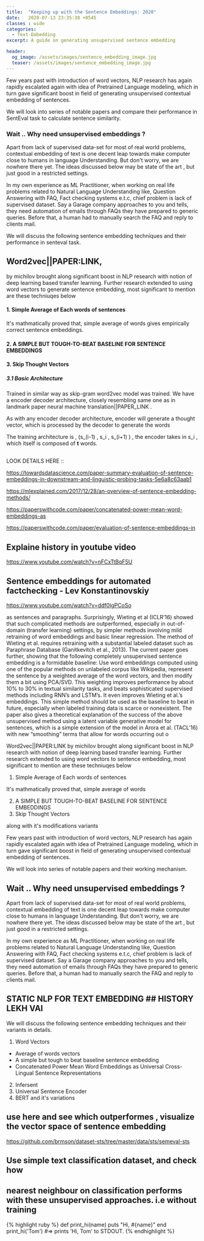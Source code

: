 ```yaml
---
title:  "Keeping up with the Sentence Embeddings: 2020"
date:   2020-07-13 23:35:38 +0545
classes : wide
categories:
  - Text-Embedding
excerpt: A guide on generating unsupervised sentence embedding

header:
  og_image: /assets/images/sentence_embedding_image.jpg
  teaser: /assets/images/sentence_embedding_image.jpg
---
```




Few years past with introduction of word vectors, NLP research has again rapidly escalated again with idea of Pretrained Language modeling, which in turn gave significant boost in field of generating unsupervised contextual embedding of sentences.

We will look into series of notable papers and compare their performance in SentEval task to calculate sentence similarity.

### Wait .. Why need unsupervised embeddings ?

Apart from lack of supervised data-set for most of real world problems,  contextual embedding of text is one decent leap towards make computer close to humans in language Understanding. But don't worry, we are nowhere there yet. The ideas discussed below may be state of the art , but just good in a restricted settings.

In my own experience as ML Practitioner, when working on real life problems related to Natural Language Understanding like, Question Answering with FAQ, Fact checking systems e.t.c,  chief problem is lack of supervised dataset. Say a Garage company approaches to you and tells, they need automation of emails through FAQs they have prepared to generic queries. Before that, a human had to manually search the FAQ and reply to clients mail.


We will discuss the following sentence embedding techniques and their performance in senteval task.


## Word2vec||PAPER:LINK,
 by michilov brought along significant boost in NLP research with notion of deep learning based transfer learning.  Further research extended to using word vectors to generate sentence embedding, most significant to mention are these  techniuqes below

#### 1. Simple Average of Each words of sentences

It's mathmatically proved that, simple average of words gives empirically correct sentence embeddings.

#### 2. A SIMPLE BUT TOUGH-TO-BEAT BASELINE FOR SENTENCE EMBEDDINGS


#### 3. Skip Thought Vectors

##### 3.1 Basic Architecture
Trained in similar way as skip-gram word2vec model was trained. We have a encoder decoder architecture, closely resembling same one as in landmark paper neural machine translation||PAPER_LINK .

As with any encoder decoder architecture, encoder will generate a thought vector, which is processed by the decoder to generate the words


The training architecture is , (s_(i-1) , s_i , s_(i+1)  ) , the encoder takes in s_i , which itself is composed of **t** words.



##


LOOK DETAILS HERE ::

https://towardsdatascience.com/paper-summary-evaluation-of-sentence-embeddings-in-downstream-and-linguistic-probing-tasks-5e6a8c63aab1

https://mlexplained.com/2017/12/28/an-overview-of-sentence-embedding-methods/

https://paperswithcode.com/paper/concatenated-power-mean-word-embeddings-as

https://paperswithcode.com/paper/evaluation-of-sentence-embeddings-in


## Explaine history in youtube video
https://www.youtube.com/watch?v=nFCxTtBqF5U

## Sentence embeddings for automated factchecking - Lev Konstantinovskiy
https://www.youtube.com/watch?v=ddf0lgPCoSo




as sentences and paragraphs. Surprisingly, Wieting et al (ICLR’16) showed that
such complicated methods are outperformed, especially in out-of-domain (transfer
learning) settings, by simpler methods involving mild retraining of word embeddings and basic linear regression. The method of Wieting et al. requires retraining
with a substantial labeled dataset such as Paraphrase Database (Ganitkevitch et
al., 2013).
The current paper goes further, showing that the following completely unsupervised sentence embedding is a formidable baseline: Use word embeddings computed using one of the popular methods on unlabeled corpus like Wikipedia, represent the sentence by a weighted average of the word vectors, and then modify
them a bit using PCA/SVD. This weighting improves performance by about 10%
to 30% in textual similarity tasks, and beats sophisticated supervised methods including RNN’s and LSTM’s. It even improves Wieting et al.’s embeddings. This
simple method should be used as the baseline to beat in future, especially when
labeled training data is scarce or nonexistent.
The paper also gives a theoretical explanation of the success of the above unsupervised method using a latent variable generative model for sentences, which is
a simple extension of the model in Arora et al. (TACL’16) with new “smoothing”
terms that allow for words occurring out o


Word2vec||PAPER:LINK by michilov brought along significant boost in NLP research with notion of deep learning based transfer learning.  Further research extended to using word vectors to sentence embedding, most significant to mention are these  techniuqes below

1. Simple Average of Each words of sentences

It's mathmatically proved that, simple average of words

2. A SIMPLE BUT TOUGH-TO-BEAT BASELINE FOR SENTENCE EMBEDDINGS
3. Skip Thought Vectors

along with it's modifications variants


Few years past with introduction of word vectors, NLP research has again rapidly escalated again with idea of Pretrained Language modeling, which in turn gave significant boost in field of generating unsupervised contextual embedding of sentences.

We will look into series of notable papers and their working mechanism.

## Wait .. Why need unsupervised embeddings ?

Apart from lack of supervised data-set for most of real world problems,  contextual embedding of text is one decent leap towards make computer close to humans in language Understanding. But don't worry, we are nowhere there yet. The ideas discussed below may be state of the art , but just good in a restricted settings.

In my own experience as ML Practitioner, when working on real life problems related to Natural Language Understanding like, Question Answering with FAQ, Fact checking systems e.t.c,  chief problem is lack of supervised dataset. Say a Garage company approaches to you and tells, they need automation of emails through FAQs they have prepared to generic queries. Before that, a human had to manually search the FAQ and reply to clients mail.

## STATIC NLP FOR TEXT EMBEDDING ## HISTORY LEKH VAI

We will discuss the following sentence embedding techniques and their variants in details.

1. Word Vectors
  - Average of words vectors
  - A simple but tough to beat baseline sentence embedding
  - Concatenated Power Mean Word Embeddings as Universal Cross-Lingual Sentence Representations


2. Infersent
2. Universal Sentence Encoder
3. BERT and it's variations



## use here and see which outperformes , visualize the vector space of sentence embedding
 https://github.com/brmson/dataset-sts/tree/master/data/sts/semeval-sts


## Use simple text classification dataset, and check how
## nearest neighbour on classification performs with these unsupervised approaches. i.e without training





{% highlight ruby %}
def print_hi(name)
  puts "Hi, #{name}"
end
print_hi('Tom')
#=> prints 'Hi, Tom' to STDOUT.
{% endhighlight %}
